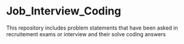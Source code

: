 # Job_Interview_Coding
This repository includes problem statements that have been asked in recruitement exams or interview and their solve coding answers
